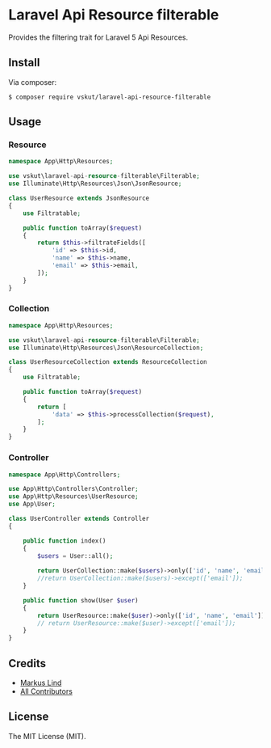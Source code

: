 # Laravel Api Resource filterable

Provides the filtering trait for Laravel 5 Api Resources.

## Install

Via composer:

`$ composer require vskut/laravel-api-resource-filterable`

## Usage
### Resource
```php
namespace App\Http\Resources;

use vskut\laravel-api-resource-filterable\Filterable;
use Illuminate\Http\Resources\Json\JsonResource;

class UserResource extends JsonResource
{
    use Filtratable;

    public function toArray($request)
    {
        return $this->filtrateFields([
            'id' => $this->id,
            'name' => $this->name,
            'email' => $this->email,
        ]);
    }
}
```

### Collection
```php
namespace App\Http\Resources;

use vskut\laravel-api-resource-filterable\Filterable;
use Illuminate\Http\Resources\Json\ResourceCollection;

class UserResourceCollection extends ResourceCollection
{
    use Filtratable;

    public function toArray($request)
    {
        return [
            'data' => $this->processCollection($request),
        ];
    }
}
```

### Controller
```php
namespace App\Http\Controllers;

use App\Http\Controllers\Controller;
use App\Http\Resources\UserResource;
use App\User;

class UserController extends Controller
{

    public function index()
    {
        $users = User::all();
    
        return UserCollection::make($users)->only(['id', 'name', 'email']);
        //return UserCollection::make($users)->except(['email']);
    }

    public function show(User $user)
    {
        return UserResource::make($user)->only(['id', 'name', 'email']);
        // return UserResource::make($user)->except(['email']);
    }
}
```


## Credits

* [Markus Lind](https://github.com/vskut)
* [All Contributors](https://github.com/vskut/laravel-api-resource-filterable/contributors)

## License

The MIT License (MIT).
